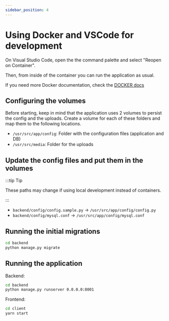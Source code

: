 ```yaml
---
sidebar_position: 4
---
```

# Using Docker and VSCode for development

On Visual Studio Code, open the the command palette and select "Reopen on Container".

Then, from inside of the container you can run the application as usual.

If you need more Docker documentation, check the [DOCKER docs](/development/other-docker-commands.md)


## Configuring the volumes

Before starting, keep in mind that the application uses 2 volumes to persist the config and the uploads. Create a volume for each of these folders and map them to the following locations.

- `/usr/src/app/config`: Folder with the configuration files (application and DB)
- `/usr/src/media`: Folder for the uploads

## Update the config files and put them in the volumes

:::tip Tip

  These paths may change if using local development instead of containers.

:::

- `backend/config/config.sample.py` -> `/usr/src/app/config/config.py`
- `backend/config/mysql.conf` -> `/usr/src/app/config/mysql.conf`

## Running the initial migrations

```bash
cd backend
python manage.py migrate
```

## Running the application

Backend:
```bash
cd backend
python manage.py runserver 0.0.0.0:8001
```

Frontend:
```bash
cd client
yarn start
```